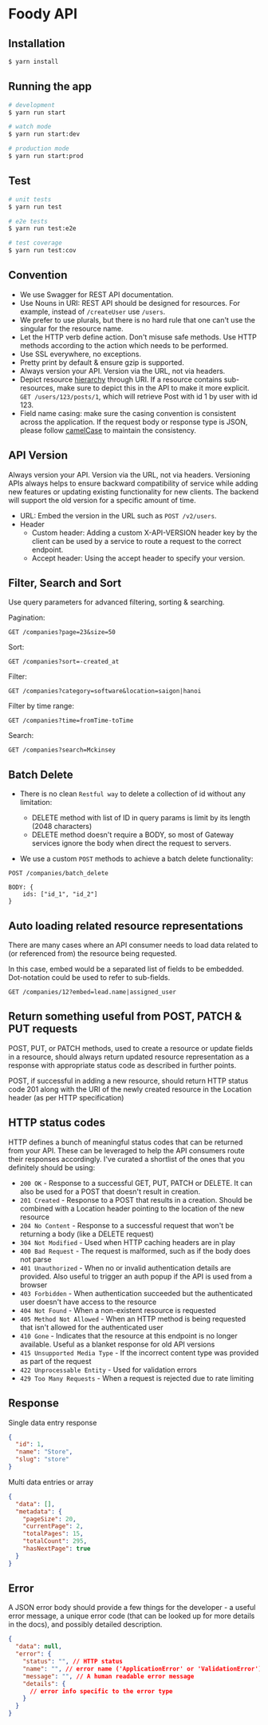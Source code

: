# Foody API

## Installation

```bash
$ yarn install
```

## Running the app

```bash
# development
$ yarn run start

# watch mode
$ yarn run start:dev

# production mode
$ yarn run start:prod
```

## Test

```bash
# unit tests
$ yarn run test

# e2e tests
$ yarn run test:e2e

# test coverage
$ yarn run test:cov
```

## Convention

- We use Swagger for REST API documentation.
- Use Nouns in URI: REST API should be designed for resources. For example, instead of `/createUser` use `/users`.
- We prefer to use plurals, but there is no hard rule that one can't use the singular for the resource name.
- Let the HTTP verb define action. Don't misuse safe methods. Use HTTP methods according to the action which needs to be performed.
- Use SSL everywhere, no exceptions.
- Pretty print by default & ensure gzip is supported.
- Always version your API. Version via the URL, not via headers.
- Depict resource [hierarchy](https://hackernoon.com/restful-api-designing-guidelines-the-best-practices-60e1d954e7c9) through URI. If a resource contains sub-resources, make sure to depict this in the API to make it more explicit. `GET /users/123/posts/1`, which will retrieve Post with id 1 by user with id 123.
- Field name casing: make sure the casing convention is consistent across the application. If the request body or response type is JSON, please follow [camelCase](https://en.wikipedia.org/wiki/Camel_case) to maintain the consistency.

## API Version

Always version your API. Version via the URL, not via headers. Versioning APIs always helps to ensure backward compatibility of service while adding new features or updating existing functionality for new clients. The backend will support the old version for a specific amount of time.

- URL: Embed the version in the URL such as `POST /v2/users`.
- Header
  - Custom header: Adding a custom X-API-VERSION header key by the client can be used by a service to route a request to the correct endpoint.
  - Accept header: Using the accept header to specify your version.

## Filter, Search and Sort

Use query parameters for advanced filtering, sorting & searching.

Pagination:

```
GET /companies?page=23&size=50
```

Sort:

```
GET /companies?sort=-created_at
```

Filter:

```
GET /companies?category=software&location=saigon|hanoi
```

Filter by time range:

```
GET /companies?time=fromTime-toTime
```

Search:

```
GET /companies?search=Mckinsey
```

## Batch Delete

- There is no clean `Restful way` to delete a collection of id without any limitation:

  - DELETE method with list of ID in query params is limit by its length (2048 characters)
  - DELETE method doesn't require a BODY, so most of Gateway services ignore the body when direct the request to servers.

- We use a custom `POST` methods to achieve a batch delete functionality:

```
POST /companies/batch_delete

BODY: {
    ids: ["id_1", "id_2"]
}
```

## Auto loading related resource representations

There are many cases where an API consumer needs to load data related to (or referenced from) the resource being requested.

In this case, embed would be a separated list of fields to be embedded. Dot-notation could be used to refer to sub-fields.

```
GET /companies/12?embed=lead.name|assigned_user
```

## Return something useful from POST, PATCH & PUT requests

POST, PUT, or PATCH methods, used to create a resource or update fields in a resource, should always return updated resource representation as a response with appropriate status code as described in further points.

POST, if successful in adding a new resource, should return HTTP status code 201 along with the URI of the newly created resource in the Location header (as per HTTP specification)

## HTTP status codes

HTTP defines a bunch of meaningful status codes that can be returned from your API. These can be leveraged to help the API consumers route their responses accordingly. I've curated a shortlist of the ones that you definitely should be using:

- `200 OK` - Response to a successful GET, PUT, PATCH or DELETE. It can also be used for a POST that doesn't result in creation.
- `201 Created` - Response to a POST that results in a creation. Should be combined with a Location header pointing to the location of the new resource
- `204 No Content` - Response to a successful request that won't be returning a body (like a DELETE request)
- `304 Not Modified` - Used when HTTP caching headers are in play
- `400 Bad Request` - The request is malformed, such as if the body does not parse
- `401 Unauthorized` - When no or invalid authentication details are provided. Also useful to trigger an auth popup if the API is used from a browser
- `403 Forbidden` - When authentication succeeded but the authenticated user doesn't have access to the resource
- `404 Not Found` - When a non-existent resource is requested
- `405 Method Not Allowed` - When an HTTP method is being requested that isn't allowed for the authenticated user
- `410 Gone` - Indicates that the resource at this endpoint is no longer available. Useful as a blanket response for old API versions
- `415 Unsupported Media Type` - If the incorrect content type was provided as part of the request
- `422 Unprocessable Entity` - Used for validation errors
- `429 Too Many Requests` - When a request is rejected due to rate limiting

## Response

Single data entry response

```json
{
  "id": 1,
  "name": "Store",
  "slug": "store"
}
```

Multi data entries or array

```json
{
  "data": [],
  "metadata": {
    "pageSize": 20,
    "currentPage": 2,
    "totalPages": 15,
    "totalCount": 295,
    "hasNextPage": true
  }
}
```

## Error

A JSON error body should provide a few things for the developer - a useful error message, a unique error code (that can be looked up for more details in the docs), and possibly detailed description.

```json
{
  "data": null,
  "error": {
    "status": "", // HTTP status
    "name": "", // error name ('ApplicationError' or 'ValidationError')
    "message": "", // A human readable error message
    "details": {
      // error info specific to the error type
    }
  }
}
```
